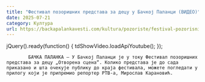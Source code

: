 ```yaml
---
title: "Фестивал позоришних представа за децу у Бачкој Паланци (ВИДЕО)"
date: 2025-07-21
category: Култура
url: https://backapalankavesti.com/kultura/pozoriste/festival-pozorisnih-predstava-za-decu-u-backoj-palanci-video/
---
```


jQuery().ready(function() {
                            tdShowVideo.loadApiYoutube(); 
                        });
                        
                    
            БАЧКА ПАЛАНКА – У Бачкој Паланци је у току Фестивал позоришних представа за децу „Отворена сцена“. Колико представа је до сада приказано и шта очекује публику до краја фестивала, можете погледати у прилогу који је припремио репортер РТВ-а, Мирослав Карановић.
